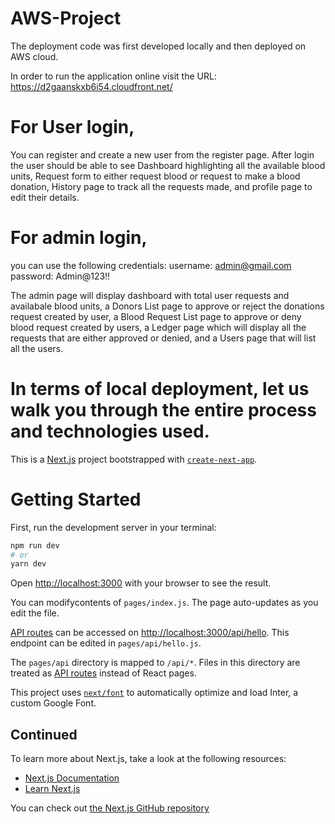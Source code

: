 # AWS-Project
The deployment code was first developed locally and then deployed on AWS cloud.

In order to run the application online visit the URL: https://d2gaanskxb6i54.cloudfront.net/
# For User login,

You can register and create a new user from the register page.
After login the user should be able to see Dashboard highlighting all the available blood units, Request form to either request blood or request to make a blood donation, History page to track all the requests made, and profile page to edit their details.

# For admin login,
you can use the following credentials:
username: admin@gmail.com
password: Admin@123!!

The admin page will display dashboard with total user requests and availabale blood units, a Donors List page to approve or reject the donations request created by user, a Blood Request List page to approve or deny blood request created by users, a Ledger page which will display all the requests that are either approved or denied, and a Users page that will list all the users.

# In terms of local deployment, let us walk you through the entire process and technologies used.

This is a [Next.js](https://nextjs.org/) project bootstrapped with [`create-next-app`](https://github.com/vercel/next.js/tree/canary/packages/create-next-app).

# Getting Started

First, run the development server in your terminal:

```bash
npm run dev
# or
yarn dev
```

Open [http://localhost:3000](http://localhost:3000) with your browser to see the result.

You can modifycontents of `pages/index.js`. The page auto-updates as you edit the file.

[API routes](https://nextjs.org/docs/api-routes/introduction) can be accessed on [http://localhost:3000/api/hello](http://localhost:3000/api/hello). This endpoint can be edited in `pages/api/hello.js`.

The `pages/api` directory is mapped to `/api/*`. Files in this directory are treated as [API routes](https://nextjs.org/docs/api-routes/introduction) instead of React pages.

This project uses [`next/font`](https://nextjs.org/docs/basic-features/font-optimization) to automatically optimize and load Inter, a custom Google Font.

## Continued

To learn more about Next.js, take a look at the following resources:

- [Next.js Documentation](https://nextjs.org/docs)
- [Learn Next.js](https://nextjs.org/learn)

You can check out [the Next.js GitHub repository](https://github.com/vercel/next.js/)
